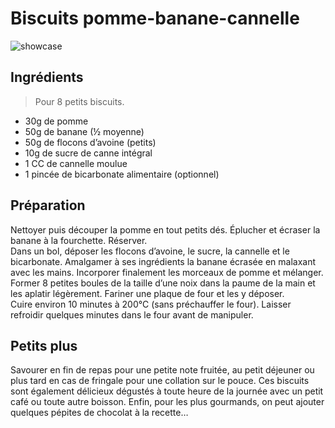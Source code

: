 # Biscuits pomme-banane-cannelle

![showcase](http://123veggie.fr/wp-content/uploads/2014/10/arton129.jpg)

## Ingrédients

> Pour 8 petits biscuits.

* 30g de pomme
* 50g de banane (½ moyenne)
* 50g de flocons d’avoine (petits)
* 10g de sucre de canne intégral
* 1 CC de cannelle moulue
* 1 pincée de bicarbonate alimentaire (optionnel)

## Préparation

Nettoyer puis découper la pomme en tout petits dés. Éplucher et écraser la banane à la fourchette. Réserver.  
Dans un bol, déposer les flocons d’avoine, le sucre, la cannelle et le bicarbonate. Amalgamer à ses ingrédients la banane écrasée en malaxant avec les mains. Incorporer finalement les morceaux de pomme et mélanger.  
Former 8 petites boules de la taille d’une noix dans la paume de la main et les aplatir légèrement. Fariner une plaque de four et les y déposer.  
Cuire environ 10 minutes à 200°C (sans préchauffer le four). Laisser refroidir quelques minutes dans le four avant de manipuler.

## Petits plus

Savourer en fin de repas pour une petite note fruitée, au petit déjeuner ou plus tard en cas de fringale pour une collation sur le pouce. Ces biscuits sont également délicieux dégustés à toute heure de la journée avec un petit café ou toute autre boisson. Enfin, pour les plus gourmands, on peut ajouter quelques pépites de chocolat à la recette…
